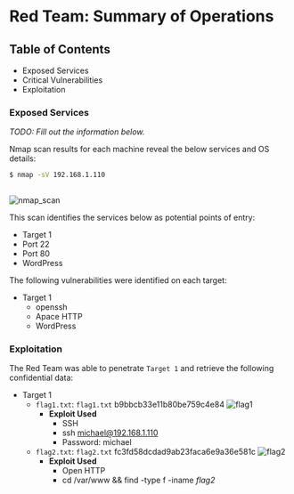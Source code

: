 # Red Team: Summary of Operations

## Table of Contents
- Exposed Services
- Critical Vulnerabilities
- Exploitation

### Exposed Services
_TODO: Fill out the information below._

Nmap scan results for each machine reveal the below services and OS details:

```bash
$ nmap -sV 192.168.1.110 
  
```

![nmap_scan](https://user-images.githubusercontent.com/85695649/146116107-ea6cb609-8ed3-4efc-a7a0-046da1c4c69c.png)



This scan identifies the services below as potential points of entry:
- Target 1
 - Port 22 
 - Port 80 
 - WordPress



The following vulnerabilities were identified on each target:
- Target 1
  - openssh 
  - Apace HTTP 
  - WordPress



### Exploitation


The Red Team was able to penetrate `Target 1` and retrieve the following confidential data:
- Target 1
  - `flag1.txt`: `flag1.txt` b9bbcb33e11b80be759c4e84
  ![flag1](https://user-images.githubusercontent.com/85695649/146116156-b394083b-9260-4475-9935-1137144a6da9.png)    
    - **Exploit Used**
      - SSH
      - ssh michael@192.168.1.110 
      - Password: michael
  - `flag2.txt`: `flag2.txt` fc3fd58dcdad9ab23faca6e9a36e581c
    ![flag2](https://user-images.githubusercontent.com/85695649/146116328-79eae558-78a4-4812-96c2-12fac27aafd1.png)
    - **Exploit Used**
      - Open HTTP
      - cd /var/www && find -type f -iname *flag2*
